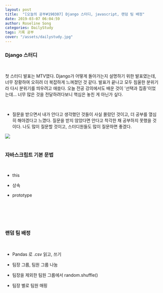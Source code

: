 ```yaml
---
layout: post
title:  "[오늘의 공부#190307] Django 스터디, javascript, 랜덤 팀 배정"
date: 2019-03-07 06:04:59
author: Roseline Song
categories: DailyStudy
tags: 기록 공부
cover: "/assets/dailystudy.jpg"
---
```


### Django 스터디 

<br>

첫 스터디 발표는 MTV였다. Django가 어떻게 돌아가는지 설명하기 위한 발표였는데, 너무 장황하여 오히려 더 복잡하게 느껴졌던 것 같다. 발표가 끝나고 모두 침울한 분위기라 다시 분위기를 띄우려고 애씄다. 오늘 전공 강의에서도 배운 것이 '선택과 집중'이었는데... 너무 많은 것을 전달하려다보니 핵심은 놓친 게 아닌가 싶다. 

​

+ 질문을 받으면서 내가 안다고 생각했던 것들이 사실 몰랐던 것이고, 더 공부를 열심히 해야겠다고 느꼈다. 질문을 받지 않았다면 안다고 착각한 채 공부하지 못했을 것이다. 나도 많이 질문할 것이고, 스터디원들도 많이 질문하면 좋겠다. 

<img src="https://postfiles.pstatic.net/MjAxOTAzMDdfNTMg/MDAxNTUxOTY1MjY1MzY1.Oyf8uZDoUIBAB3mdCX_4ORdObU19394EfIU03LqMfmsg.fIxIX2rVrAQNJiiZ6EueT_hA_dHU2UjSM6-F111f-ssg.JPEG.guseod24/django%EC%8A%A4%ED%84%B0%EB%94%941.jpg?type=w966">


<br>
<br>


### 자바스크립트 기본 문법 
<br>

- this

- 상속

- prototype

​
<br>
<br>

​

### 랜덤 팀 배정
<br>

- Pandas 로 .csv 읽고, 쓰기

- 팀장 그룹, 팀원 그룹 나눔

- 팀장을 제외한 팀원 그룹에서 random.shuffle() 

- 팀장 별로 팀원 매핑 